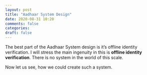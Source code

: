 ```yaml
---
layout: post
title: "Aadhaar System Design"
date: 2020-08-31 10:20
comments: false
categories:
draft: false
---
```


The best part of the Aadhaar System design is it’s offline identity verification. I will stress the main ingenuity in this is **offline identity verification**. There is no system in the world of this scale.

Now let us see, how we could create such a system.
